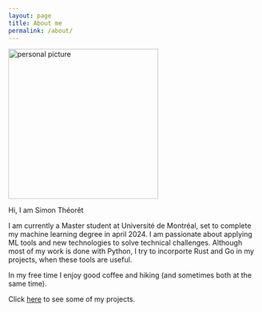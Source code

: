 ```yaml
---
layout: page
title: About me
permalink: /about/
---
```


<img src="../images/msh_picture.jpeg" width = 300 alt="personal picture">

Hi, I am Simon Théorêt

I am currently a Master student at Université de Montréal, set to complete my
machine learning degree in april 2024. I am passionate about applying ML tools and new
technologies to solve technical challenges. Although most of my work is done
with Python, I try to incorporte Rust and Go in my projects, when these tools
are useful.

In my free time I enjoy good coffee and hiking (and sometimes both at the same time).

Click [here](/portfolio) to see some of my projects.
